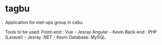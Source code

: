 # tagbu
Application for met-ups group in cebu

Tools to be used:
Front-end :
    Vue - Jesray
    Angular - Kevin
Back-end :
    PHP (Laravel) - Jesray
    .NET - Kevin
Database:
    MySQL
    